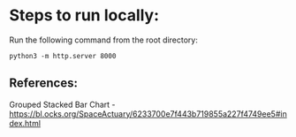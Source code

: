 # Steps to run locally:

Run the following command from the root directory:
```
python3 -m http.server 8000
```

## References:

Grouped Stacked Bar Chart - https://bl.ocks.org/SpaceActuary/6233700e7f443b719855a227f4749ee5#index.html
